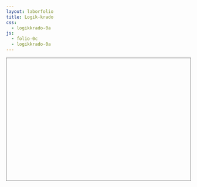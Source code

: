 ```yaml
---
layout: laborfolio
title: Logik-krado
css:
  - logikkrado-0a
js:
  - folio-0c
  - logikkrado-0a
---
```


<!-- 
https://de.wikipedia.org/wiki/Logikgatter

-->

<script>

lanĉe(() => {
    SVG = new LkSVG(ĝi("#plato"));

    NE = new NEKrado("NE");
    
    KAJ = new KAJKrado("KAJ");   
    SVG.ŝovu(KAJ.g,100,50);

    NKAJ = new NKAJKrado("NKAJ");   
    SVG.ŝovu(NKAJ.g,200,0);

    AŬ = new AŬKrado("AŬ");   
    SVG.ŝovu(AŬ.g,0,100);

    NEK = new NEKKrado("NEK");   
    SVG.ŝovu(NEK.g,100,150);

    XAŬ = new XAŬKrado("XAŬ");   
    SVG.ŝovu(XAŬ.g,200,100);

    EKV = new EKVKrado("EKV");   
    SVG.ŝovu(EKV.g,300,150);

    SVG.svg.append(NE.g,KAJ.g,NKAJ.g,AŬ.g,NEK.g,XAŬ.g,EKV.g);
});

</script>


<svg id="plato"
    version="1.1" 
    xmlns="http://www.w3.org/2000/svg" 
    xmlns:xlink="http://www.w3.org/1999/xlink" width="900" height="600" viewBox="0 0 450 300">
    <rect width="450" height="300" stroke="black" fill="none"/>
</svg>
